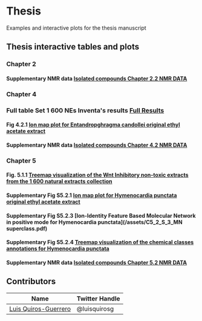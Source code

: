 # Thesis
Examples and interactive plots for the thesis manuscript

<!-- toc -->

## Thesis interactive tables and plots


### Chapter 2 

#### Supplementary NMR data [**Isolated compounds Chapter 2.2 NMR DATA**](/NMR_data_Chapter2.pdf)


### Chapter 4

### Full table Set 1 600 NEs Inventa's results [**Full Results**](/assets/C_4_2_Table_Inventa_PF1600_results.html)

#### Fig 4.2.1 [**Ion map plot for Entandropghragma candollei original ethyl acetate extract**](/assets/C4_2_E_candollei_pos_ionmap.html)

#### Supplementary NMR data [**Isolated compounds Chapter 4.2 NMR DATA**](/NMR_data_Chapter42.pdf)

### Chapter 5

#### Fig. 5.1.1 [**Treemap visualization of the Wnt Inhibitory non-toxic extracts from the 1 600 natural extracts collection**](/assets/C5_2_Inhibitors_PF1600P_Wnt_Treemap.html)


#### Supplementary Fig S5.2.1 [**Ion map plot for Hymenocardia punctata original ethyl acetate extract**](/assets/C5_2_S1_IonMap2D_original.html)

#### Supplementary Fig S5.2.3 [**Ion-Identity Feature Based Molecular Network in positive mode for Hymenocardia punctata**](/assets/C5_2_S_3_MN superclass.pdf) 

#### Supplementary Fig S5.2.4 [**Treemap visualization of the chemical classes annotations for Hymenocardia punctata**](/assets/C5_2_S4_treemap_pos_original.html)

#### Supplementary NMR data [**Isolated compounds Chapter 5.2 NMR DATA**](/NMR_data_Chapter52.pdf)
<!-- tocstop -->



## Contributors

|Name     |  Twitter Handle   | 
|---------|-----------------|
|[Luis Quiros-Guerrero](https://github.com/luigiquiros)| @luisquirosg       |

